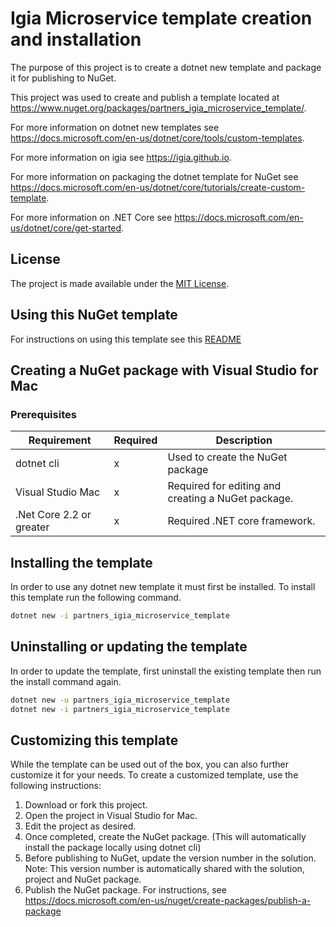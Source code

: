 ﻿# Igia Microservice template creation and installation

The purpose of this project is to create a dotnet new template and package it for publishing to NuGet.  

This project was used to create and publish a template located at <https://www.nuget.org/packages/partners_igia_microservice_template/>.

For more information on dotnet new templates see <https://docs.microsoft.com/en-us/dotnet/core/tools/custom-templates>.

For more information on igia see <https://igia.github.io>.

For more information on packaging the dotnet template for NuGet see <https://docs.microsoft.com/en-us/dotnet/core/tutorials/create-custom-template>.

For more information on .NET Core see <https://docs.microsoft.com/en-us/dotnet/core/get-started>.

## License

The project is made available under the [MIT License](LICENSE.md).

## Using this NuGet template

For instructions on using this template see this [README](<NUGET_README.md>)

## Creating a NuGet package with Visual Studio for Mac

### Prerequisites

| Requirement              | Required | Description                                        |
| ------------------------ | -------- | -------------------------------------------------- |
| dotnet cli               | x        | Used to create the NuGet package                   |
| Visual Studio Mac        | x        | Required for editing and creating a NuGet package. |
| .Net Core 2.2 or greater | x        | Required .NET core framework.                      |

## Installing the template

In order to use any dotnet new template it must first be installed. To install this template run the following command.

```bash
dotnet new -i partners_igia_microservice_template
```

## Uninstalling or updating the template

In order to update the template, first uninstall the existing template then run the install command again.

```bash
dotnet new -u partners_igia_microservice_template
dotnet new -i partners_igia_microservice_template
```

## Customizing this template

While the template can be used out of the box, you can also further customize it for your needs. To create a customized template, use the following instructions:

1. Download or fork this project.
2. Open the project in Visual Studio for Mac.
3. Edit the project as desired.
4. Once completed, create the NuGet package. (This will automatically install the package locally using dotnet cli)
5. Before publishing to NuGet, update the version number in the solution.  Note: This version number is automatically shared with the solution, project and NuGet package.
6. Publish the NuGet package. For instructions, see <https://docs.microsoft.com/en-us/nuget/create-packages/publish-a-package>